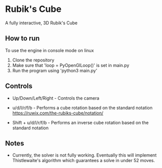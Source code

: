 # Rubik's Cube

A fully interactive, 3D Rubik's Cube

## How to run
To use the engine in console mode on linux
1. Clone the repository
2. Make sure that 'loop = PyOpenGlLoop()' is set in main.py
3. Run the program using 'python3 main.py'

## Controls
* Up/Down/Left/Right - Controls the camera

* u/d/l/r/f/b - Performs a cube rotation based on the standard notation https://ruwix.com/the-rubiks-cube/notation/

* Shift + u/d/l/r/f/b - Performs an inverse cube rotation based on the standard notation

## Notes
* Currently, the solver is not fully working. Eventually this will implement Thistlewaite's algorithm which guarantees a solve in under 52 moves.
